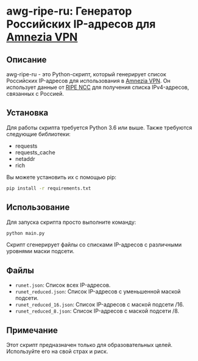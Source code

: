 # awg-ripe-ru: Генератор Российских IP-адресов для [Amnezia VPN](https://github.com/amnezia-vpn)

## Описание
awg-ripe-ru - это Python-скрипт, который генерирует список Российских IP-адресов для использования в [Amnezia VPN](https://github.com/amnezia-vpn). Он использует данные от [RIPE NCC](https://stat.ripe.net) для получения списка IPv4-адресов, связанных с Россией.

## Установка
Для работы скрипта требуется Python 3.6 или выше. Также требуются следующие библиотеки:
- requests
- requests_cache
- netaddr
- rich

Вы можете установить их с помощью pip:
```bash
pip install -r requirements.txt
```

## Использование
Для запуска скрипта просто выполните команду:
```bash
python main.py
```
Скрипт сгенерирует файлы со списками IP-адресов с различными уровнями маски подсети.

## Файлы
- `runet.json`: Список всех IP-адресов.
- `runet_reduced.json`: Список IP-адресов с уменьшенной маской подсети.
- `runet_reduced_16.json`: Список IP-адресов с маской подсети /16.
- `runet_reduced_8.json`: Список IP-адресов с маской подсети /8.

## Примечание
Этот скрипт предназначен только для образовательных целей. Используйте его на свой страх и риск.
